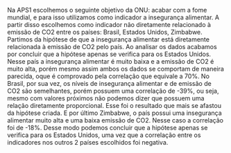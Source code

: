 Na APS1 escolhemos o seguinte objetivo da ONU: acabar com a fome mundial,  e para isso utilizamos como indicador a insegurança alimentar. A partir disso escolhemos como indicador não diretamente relacionado à emissão de CO2 entre os países: Brasil, Estados Unidos, Zimbabwe. Partimos da hipótese de que a insegurança alimentar está diretamente relacionada à emissão de CO2 pelo país.
Ao analisar os dados acabamos por concluir que a hipótese apenas se verifica para os Estados Unidos. Nesse país a insegurança alimentar é muito baixa e a emissão de CO2 é muito alta, porém mesmo assim ambos os dados se comportam de maneira parecida, oque é comprovado pela correlação que equivale a 70%.
No Brasil, por sua vez, os níveis de insegurança alimentar e de emissão de CO2 são semelhantes, porém possuem uma correlação de -39%, ou seja, mesmo com valores próximos não podemos dizer que possuem uma relação diretamente proporcional. Esse foi o resultado que mais se afastou da hipótese criada.
E por último Zimbabwe, o país possui uma insegurança alimentar muito alta e uma baixa emissão de CO2. Nesse caso a correlação foi de -18%.
Desse modo podemos concluir que a hipótese apenas se verifica para os Estados Unidos, uma vez que a correlação entre os indicadores nos outros 2 países escolhidos foi negativa.

